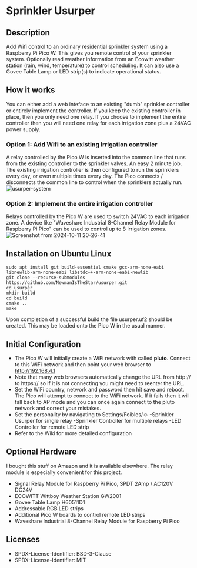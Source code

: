 # Sprinkler Usurper

## Description
Add Wifi control to an ordinary residential sprinkler system using a Raspberry Pi Pico W. This gives you remote control of your sprinkler system.  Optionally read weather information from an Ecowitt weather station (rain, wind, temperature) to control scheduling.  It can also use a Govee Table Lamp or LED strip(s) to indicate operational status.  

## How it works
You can either add a web inteface to an existing "dumb" sprinkler controller or entirely implement the controller. If you keep the existing controller in place, then you only need one relay.  If you choose to implement the entire controller then you will need one relay for each irrigation zone plus a 24VAC power supply.

### Option 1: Add Wifi to an existing irrigation controller
A relay controlled by the Pico W is inserted into the common line that runs from the existing controller to the sprinkler valves.  An easy 2 minute job.  The existing irrigation controller is then configured to run the sprinklers every day, or even multiple times every day.   The Pico connects / disconnects the common line to control when the sprinklers actually run.
![usurper-system](https://github.com/user-attachments/assets/6ff725fb-f210-417a-a9da-73a56ac723e8)

### Option 2: Implement the entire irrigation controller
Relays controlled by the Pico W are used to switch 24VAC to each irrigation zone. A device like "Waveshare Industrial 8-Channel Relay Module for Raspberry Pi Pico" can be used to control up to 8 irrigation zones.
![Screenshot from 2024-10-11 20-26-41](https://github.com/user-attachments/assets/6641408e-83aa-46b1-a006-ec8aa4d0b83c)

## Installation on Ubuntu Linux
```
sudo apt install git build-essential cmake gcc-arm-none-eabi libnewlib-arm-none-eabi libstdc++-arm-none-eabi-newlib
git clone --recurse-submodules https://github.com/NewmanIsTheStar/usurper.git 
cd usurper
mkdir build
cd build
cmake ..
make
```
Upon completion of a successful build the file usurper.uf2 should be created.  This may be loaded onto the Pico W in the usual manner.

## Initial Configuration
- The Pico W will initially create a WiFi network with called **pluto**.  Connect to this WiFi network and then point your web browser to http://192.168.4.1
- Note that many web browsers automatically change the URL from http:// to https:// so if it is not connecting you might need to reenter the URL.
- Set the WiFi country, network and password then hit save and reboot.  The Pico will attempt to connect to the WiFi network.  If it fails then it will fall back to AP mode and you can once again connect to the pluto network and correct your mistakes.  
- Set the personality by navigating to Settings/Foibles/☺
  -Sprinkler Usurper for single relay
  -Sprinkler Controller for multiple relays
  -LED Controller for remote LED strip
- Refer to the Wiki for more detailed configuration

## Optional Hardware
I bought this stuff on Amazon and it is available elsewhere.  The relay module is especially convenient for this project. 
- Signal Relay Module for Raspberry Pi Pico, SPDT 2Amp / AC120V DC24V
- ECOWITT Wittboy Weather Station GW2001
- Govee Table Lamp H60511D1
- Addressable RGB LED strips
- Additional Pico W boards to control remote LED strips
- Waveshare Industrial 8-Channel Relay Module for Raspberry Pi Pico

## Licenses
- SPDX-License-Identifier: BSD-3-Clause
- SPDX-License-Identifier: MIT 
